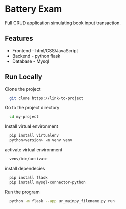 
# Battery Exam

Full CRUD application simulating book input transaction. 


## Features

- Frontend - html/CSS/JavaScript
- Backend - python flask
- Database - Mysql


## Run Locally

Clone the project

```bash
  git clone https://link-to-project
```

Go to the project directory

```bash
  cd my-project
```

Install virtual environment

```bash
  pip install virtualenv
  python<version> -m venv venv
```

activate virtual environment

```bash
  venv/bin/activate
```

install dependecies

```bash
  pip install flask
  pip install mysql-connector-python
```

Run the program

```bash
  python -m flask --app ur_mainpy_filename.py run
```
